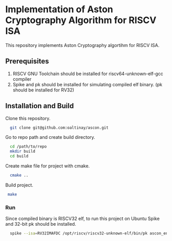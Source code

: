 # Implementation of Aston Cryptography Algorithm for RISCV ISA

This repository implements Aston Cryptography algortihm for RISCV ISA.

## Prerequisites

  1. RISCV GNU Toolchain should be installed for riscv64-unknown-elf-gcc compiler
  2. Spike and pk should be installed for simulating compiled elf binary. (pk should be installed for RV32)
   
## Installation and Build

  Clone this repository.

  ```bash
    git clone git@github.com:oaltinay/ascon.git
  ```
  Go to repo path and create build directory.
  ```bash
    cd /path/to/repo
    mkdir build
    cd build
  ```
  Create make file for project with cmake.
  ```bash
    cmake ..
  ``` 
  Build project.
   ```bash
    make
   ``` 

### Run 
  
  Since compiled binary is RISCV32 elf, to run this project on Ubuntu Spike and 32-bit pk should be installed.
  ```bash
    spike --isa=RV32IMAFDC /opt/riscv/riscv32-unknown-elf/bin/pk ascon_encrtpt
  ```
